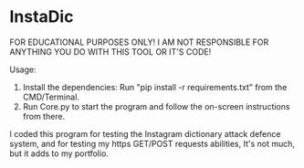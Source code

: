 # InstaDic
FOR EDUCATIONAL PURPOSES ONLY!
I AM NOT RESPONSIBLE FOR ANYTHING YOU DO WITH THIS TOOL OR IT'S CODE!

Usage:
1. Install the dependencies: Run "pip install -r requirements.txt" from the CMD/Terminal.
2. Run Core.py to start the program and follow the on-screen instructions from there.

I coded this program for testing the Instagram dictionary attack defence system, and for testing my https GET/POST requests abilities, It's not much, but it adds to my portfolio.
